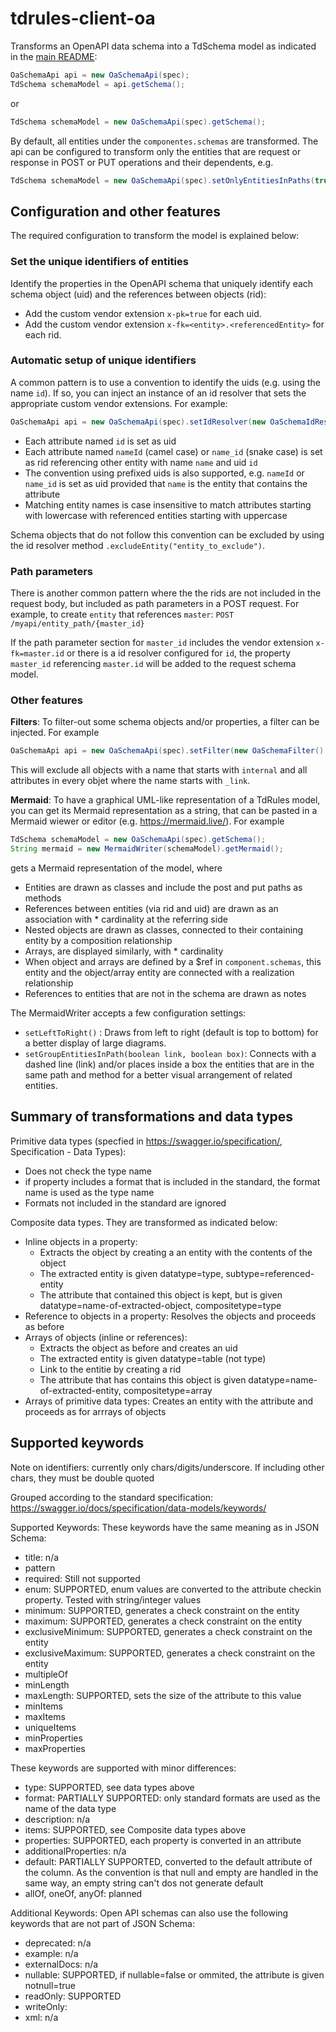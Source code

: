 # tdrules-client-oa

Transforms an OpenAPI data schema into a TdSchema model as indicated in the [main README](../README.md):

```Java
OaSchemaApi api = new OaSchemaApi(spec);
TdSchema schemaModel = api.getSchema();
```

or

```Java
TdSchema schemaModel = new OaSchemaApi(spec).getSchema();
```

By default, all entities under the `componentes.schemas` are transformed.
The api can be configured to transform only the entities that are request or response in POST or PUT operations and their dependents, e.g.

```Java
TdSchema schemaModel = new OaSchemaApi(spec).setOnlyEntitiesInPaths(true).getSchema();
```

## Configuration and other features

The required configuration to transform the model is explained below:

### Set the unique identifiers of entities

Identify the properties in the OpenAPI schema that uniquely identify each schema object (uid) and the references between objects (rid):
- Add the custom vendor extension `x-pk=true` for each uid.
- Add the custom vendor extension `x-fk=<entity>.<referencedEntity>` for each rid.

### Automatic setup of unique identifiers

A common pattern is to use a convention to identify the uids (e.g. using the name `id`). If so, you can inject an instance of an id resolver
that sets the appropriate custom vendor extensions. For example:

```Java
OaSchemaApi api = new OaSchemaApi(spec).setIdResolver(new OaSchemaIdResolver().setIdName("id"));
```

- Each attribute named `id` is set as uid
- Each attribute named `nameId` (camel case) or `name_id` (snake case) is set as rid referencing other entity with name `name` and uid `id`
- The convention using prefixed uids is also supported, e.g. `nameId` or `name_id` is set as uid provided that `name` is the entity that contains the attribute
- Matching entity names is case insensitive to match attributes starting with lowercase with referenced entities starting with uppercase

Schema objects that do not follow this convention can be excluded by using the id resolver method `.excludeEntity("entity_to_exclude")`.

### Path parameters

There is another common pattern where the the rids are not included in the request body, but included as path parameters in a POST request.
For example, to create `entity` that references `master`: `POST /myapi/entity_path/{master_id}`

If the path parameter section for `master_id` includes the vendor extension `x-fk=master.id` 
or there is a id resolver configured for `id`, 
the property `master_id` referencing `master.id` will be added to the request schema model.

### Other features

**Filters**: To filter-out some schema objects and/or properties, a filter can be injected. For example

```Java
OaSchemaApi api = new OaSchemaApi(spec).setFilter(new OaSchemaFilter().add("internal*", "*").add("*", "_link*"));
```

This will exclude all objects with a name that starts with `internal` and all attributes in every objet where the name starts with `_link`.

**Mermaid**: To have a graphical UML-like representation of a TdRules model, you can get its Mermaid representation as a string, that can be pasted in a Mermaid wiewer or editor (e.g. https://mermaid.live/). For example

```Java
TdSchema schemaModel = new OaSchemaApi(spec).getSchema();
String mermaid = new MermaidWriter(schemaModel).getMermaid();
```

gets a Mermaid representation of the model, where
- Entities are drawn as classes and include the post and put paths as methods
- References between entities (via rid and uid) are drawn as an association with * cardinality at the referring side
- Nested objects are drawn as classes, connected to their containing entity by a composition relationship
- Arrays, are displayed similarly, with * cardinality
- When object and arrays are defined by a $ref in `component.schemas`, this entity and the object/array entity  are connected with a realization relationship
- References to entities that are not in the schema are drawn as notes

The MermaidWriter accepts a few configuration settings:
- `setLeftToRight()` : Draws from left to right (default is top to bottom) for a better display of large diagrams.
- `setGroupEntitiesInPath(boolean link, boolean box)`: Connects with a dashed line (link) and/or places inside a box the entities that are in the same path and method for a better visual arrangement of related entities.

## Summary of transformations and data types

Primitive data types (specfied in https://swagger.io/specification/, Specification - Data Types):

- Does not check the type name
- if property includes a format that is included in the standard, the format name is used as the type name
- Formats not included in the standard are ignored

Composite data types. They are transformed as indicated below:

- Inline objects in a property:
  - Extracts the object by creating a an entity with the contents of the object
  - The extracted entity is given datatype=type, subtype=referenced-entity
  - The attribute that contained this object is kept, but is given datatype=name-of-extracted-object, compositetype=type
- Reference to objects in a property: Resolves the objects and proceeds as before
- Arrays of objects (inline or references): 
  - Extracts the object as before and creates an uid
  - The extracted entity is given datatype=table (not type)
  - Link to the entitie by creating a rid
  - The attribute that has contains this object is given datatype=name-of-extracted-entity, compositetype=array
- Arrays of primitive data types: Creates an entity with the attribute and proceeds as for arrrays of objects
  
## Supported keywords

Note on identifiers: currently only chars/digits/underscore. If including other chars, they must be double quoted

Grouped according to the standard specification:
https://swagger.io/docs/specification/data-models/keywords/

Supported Keywords: These keywords have the same meaning as in JSON Schema:

- title: n/a
- pattern
- required: Still not supported
- enum: SUPPORTED, enum values are converted to the attribute checkin property. Tested with string/integer values
- minimum: SUPPORTED, generates a check constraint on the entity
- maximum: SUPPORTED, generates a check constraint on the entity
- exclusiveMinimum: SUPPORTED, generates a check constraint on the entity
- exclusiveMaximum: SUPPORTED, generates a check constraint on the entity
- multipleOf
- minLength
- maxLength: SUPPORTED, sets the size of the attribute to this value
- minItems
- maxItems
- uniqueItems
- minProperties
- maxProperties

These keywords are supported with minor differences:

- type: SUPPORTED, see data types above
- format: PARTIALLY SUPPORTED: only standard formats are used as the name of the data type
- description: n/a
- items: SUPPORTED, see Composite data types above
- properties: SUPPORTED, each property is converted in an attribute
- additionalProperties: n/a
- default: PARTIALLY SUPPORTED, converted to the default attribute of the column.
  As the convention is that null and empty are handled in the same way, an empty string can't dos not generate default
- allOf, oneOf, anyOf: planned

Additional Keywords: Open API schemas can also use the following keywords that are not part of JSON Schema:

- deprecated: n/a
- example: n/a
- externalDocs: n/a
- nullable: SUPPORTED, if nullable=false or ommited, the attribute is given notnull=true
- readOnly: SUPPORTED
- writeOnly:
- xml: n/a
